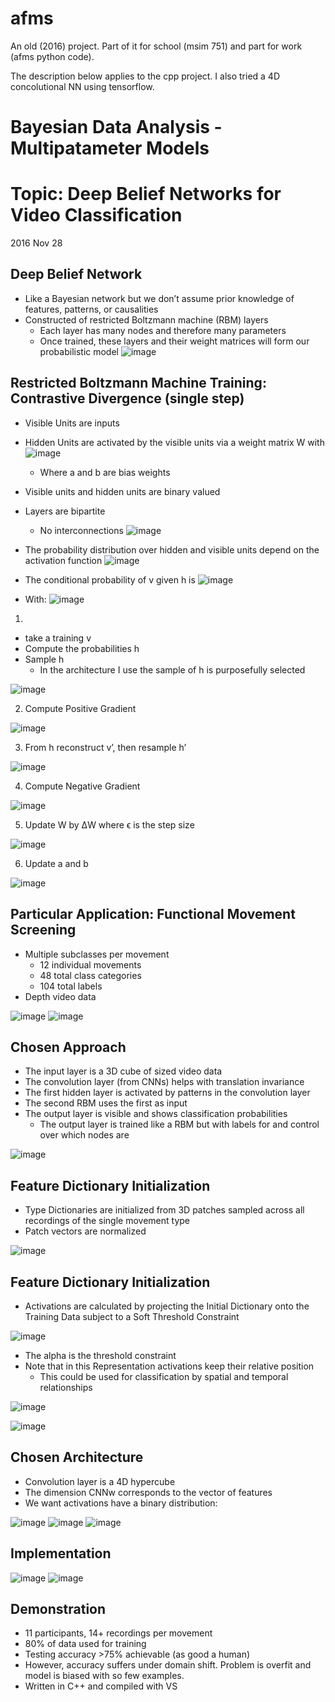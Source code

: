 # afms
An old (2016) project.  Part of it for school (msim 751) and part for work (afms python code).

The description below applies to the cpp project.  I also tried a 4D concolutional NN using tensorflow.

# Bayesian Data Analysis - Multipatameter Models
# Topic: Deep Belief Networks for Video Classification
2016 Nov 28
## Deep Belief Network
- Like a Bayesian network but we don’t assume prior knowledge of features, patterns, or causalities
- Constructed of restricted Boltzmann machine (RBM) layers
  - Each layer has many nodes and therefore many parameters
  - Once trained, these layers and their weight matrices will form our probabilistic model
![image](https://user-images.githubusercontent.com/56926839/162315889-33237a0b-1346-4002-80cb-f209a866ced4.png)

## Restricted Boltzmann Machine Training: Contrastive Divergence (single step)
- Visible Units are inputs
- Hidden Units are activated by the visible units via a weight matrix W with
![image](https://user-images.githubusercontent.com/56926839/162316330-224db8f8-418f-478a-a035-8c6a8ec7de30.png)
  - Where a and b are bias weights
- Visible units and hidden units are binary valued
- Layers are bipartite
  - No interconnections
![image](https://user-images.githubusercontent.com/56926839/162316694-e37b83dc-6481-4f3d-91b1-0e2b4414bbe8.png)

- The probability distribution over hidden and visible units depend on the activation function
![image](https://user-images.githubusercontent.com/56926839/162316988-d1d78ffd-44f8-4aa1-8018-5ad132070947.png)

- The conditional probability of v given h is
![image](https://user-images.githubusercontent.com/56926839/162317051-46688d8e-5982-4564-b8e1-4dbb8fb2ac79.png)

- With:
![image](https://user-images.githubusercontent.com/56926839/162317133-2d53cf0f-f419-420e-9989-a2b0b3c6a64d.png)

1) 
  - take a training v
  - Compute the probabilities h
  - Sample h
    - In the architecture I use the sample of h is purposefully selected
   
![image](https://user-images.githubusercontent.com/56926839/162317754-4989fad0-2d62-4c9c-a243-0a9b8512836a.png)

2) Compute Positive Gradient

![image](https://user-images.githubusercontent.com/56926839/162317890-f9a054f8-f221-48e8-b432-e3fd29c243d5.png)

3) From h reconstruct v’, then resample h’

![image](https://user-images.githubusercontent.com/56926839/162317989-ad62738f-8d54-4437-96af-54439a409bfa.png)

4) Compute Negative Gradient

![image](https://user-images.githubusercontent.com/56926839/162318102-487852e0-8b50-4e3e-9313-6ed51e31ac8f.png)

5) Update W by ΔW where ϵ is the step size

![image](https://user-images.githubusercontent.com/56926839/162318159-f0b6207c-463f-43aa-a02a-0dc3211f9a4c.png)

6) Update a and b

![image](https://user-images.githubusercontent.com/56926839/162318529-8664f53b-3daa-4b64-9f4b-fe108180252f.png)

## Particular Application: Functional Movement Screening
- Multiple subclasses per movement
  - 12 individual movements
  - 48 total class categories
  - 104 total labels
- Depth video data

![image](https://user-images.githubusercontent.com/56926839/162320719-73dcd101-1500-4d8b-8f9f-665e7165bdb8.png)
![image](https://user-images.githubusercontent.com/56926839/162320771-5e815c33-541d-44b6-bb56-70c8a4ab5fa3.png)

## Chosen Approach
- The input layer is a 3D cube of sized video data
- The convolution layer (from CNNs) helps with translation invariance 
- The first hidden layer is activated by patterns in the convolution layer
- The second RBM uses the first as input
- The output layer is visible and shows classification probabilities
  - The output layer is trained like a RBM but with labels for and control over which nodes are 
  
![image](https://user-images.githubusercontent.com/56926839/162323684-fb5d5291-dbfb-428c-b09a-5c0e3e504628.png)

## Feature Dictionary Initialization
- Type Dictionaries are initialized from 3D patches sampled across all recordings of the single movement type
- Patch vectors are normalized

![image](https://user-images.githubusercontent.com/56926839/162323771-5c889fd8-cd9c-435d-928e-adca5bf91c73.png)

## Feature Dictionary Initialization
- Activations are calculated by projecting the Initial Dictionary onto the Training Data subject to a Soft Threshold Constraint

![image](https://user-images.githubusercontent.com/56926839/162323913-7f23ac9a-4f56-4ed0-b5de-1732133e2aeb.png)

- The alpha is the threshold constraint
- Note that in this Representation activations keep their relative position
  - This could be used for classification by spatial and temporal relationships

![image](https://user-images.githubusercontent.com/56926839/162323947-393f2219-a6ab-4435-8abf-b03d621f35da.png)

![image](https://user-images.githubusercontent.com/56926839/162323991-2eff75c5-9d12-4137-a0ba-08db3718e633.png)


## Chosen Architecture
- Convolution layer is a 4D hypercube
- The dimension CNNw corresponds to the vector of features
- We want activations have a binary distribution:

![image](https://user-images.githubusercontent.com/56926839/162321215-79d64502-5ecc-4dc7-9460-06a8dddeaf87.png)
![image](https://user-images.githubusercontent.com/56926839/162321304-ce46f053-278d-4833-ae4a-41c811bf5e0b.png)
![image](https://user-images.githubusercontent.com/56926839/162321388-4f4e6a7d-dc32-4e7a-82f6-29c27949c49e.png)

## Implementation

![image](https://user-images.githubusercontent.com/56926839/162324187-4cb14f12-a85c-43da-a00d-b1c150a2f202.png)
![image](https://user-images.githubusercontent.com/56926839/162324255-634dd4dd-f711-4af8-9aca-9e5e97476439.png)

## Demonstration
- 11 participants, 14+ recordings per movement
- 80% of data used for training
- Testing accuracy >75% achievable (as good a human)
- However, accuracy suffers under domain shift.  Problem is overfit and model is biased with so few examples.
- Written in C++ and compiled with VS









